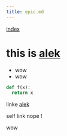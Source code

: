 ```yaml
---
title: epic.md
---
```

[index](index.html)
# this is [alek](alek.html)

- wow
- wow

```python
def f(x):
  return x
```

  linke [alek](alek.html)

  self link nope !

wow
